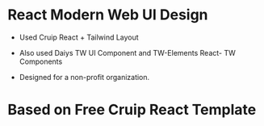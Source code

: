 # React Modern Web UI Design

- Used Cruip React + Tailwind Layout

- Also used Daiys TW UI Component and TW-Elements React- TW Components

- Designed for a non-profit organization. 

# Based on Free Cruip React Template
